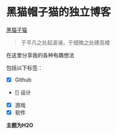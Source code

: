 # 黑猫帽子猫的独立博客

[黑猫子猫](http://blackhat-cat.github.io)

> 于平凡之处起波澜，于细微之处建高楼

在这里分享我的各种有趣想法

包括以下标签：
- [x] Github
- [] 设计
- [x] 游戏
- [x] 软件

**主题为H2O**

